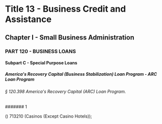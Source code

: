 
# Title 13 - Business Credit and Assistance
## Chapter I - Small Business Administration
### PART 120 - BUSINESS LOANS
#### Subpart C - Special Purpose Loans
##### America's Recovery Capital (Business Stabilization) Loan Program - ARC Loan Program
###### § 120.398 America's Recovery Capital (ARC) Loan Program.
####### 1

() 713210 (Casinos (Except Casino Hotels));
